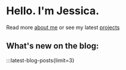 # Hello. I'm Jessica.



Read more [about me](/about) or see my latest [projects](/projects)

## What's new on the blog:

:::latest-blog-posts{limit=3}